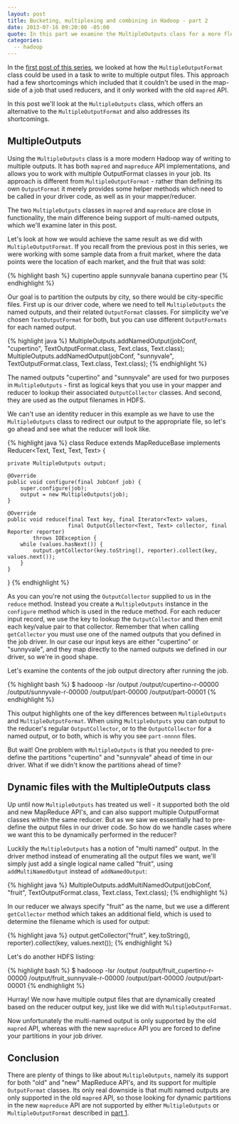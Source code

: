 ```yaml
---
layout: post
title: Bucketing, multiplexing and combining in Hadoop - part 2
date: 2013-07-16 09:20:00 -05:00
quote: In this part we examine the MultipleOutputs class for a more flexible way to write out multiple outputs from your mappers and reducers.
categories:
  -- hadoop
---
```


In the [first post of this series](http://grepalex.com/2013/05/20/multipleoutputs-part1/), we looked at how the `MultipleOutputFormat` class could be used in a task to write
to multiple output files. This approach had a few shortcomings which included that it couldn't be used in the map-side of a
job that used reducers, and it only worked with the old `mapred` API.

In this post we'll look at the `MultipleOutputs` class, which offers an alternative to the `MultipleOutputFormat` and
also addresses its shortcomings.

## MultipleOutputs

Using the `MultipleOutputs` class is a more modern Hadoop way of writing to multiple outputs. It has both
`mapred` and `mapreduce` API implementations, and allows you to work with multiple OutputFormat classes in your
job. Its approach is different from `MultipleOutputFormat` - rather than defining its own `OutputFormat` it
merely provides some helper methods which need to be called in your driver code, as well as in your mapper/reducer.

The two `MultipleOutputs` classes in `mapred` and `mapreduce` are close in functionality, the main difference being support
of multi-named outputs, which we'll examine later in this post.

Let's look at how we would achieve the same result as we did with `MultipleOutputFormat`. If you recall from the previous
post in this series, we were working with some sample data from a fruit market, where the data points were the location
of each market, and the fruit that was sold:

{% highlight bash %}
cupertino   apple
sunnyvale   banana
cupertino   pear
{% endhighlight %}

Our goal is to partition the outputs by city, so there would be city-specific files.
First up is our driver
code, where we need to tell `MultipleOutputs` the named outputs, and their related `OutputFormat` classes. For simplicity
we've chosen `TextOutputFormat` for both, but you can use different `OutputFormats` for each named output.

{% highlight java %}
MultipleOutputs.addNamedOutput(jobConf, "cupertino", TextOutputFormat.class, Text.class, Text.class);
MultipleOutputs.addNamedOutput(jobConf, "sunnyvale", TextOutputFormat.class, Text.class, Text.class);
{% endhighlight %}

The named outputs "cupertino" and "sunnyvale" are used for two purposes in `MultipleOutputs` - first as logical keys that you
use in your mapper and reducer to lookup their associated `OutputCollector` classes. And second, they are used as
the output filenames in HDFS.

We can't use an identity reducer in this example as we have to use the `MultipleOutputs` class to redirect our output
to the appropriate file, so let's go ahead and see what the reducer will look like.

{% highlight java %}
class Reduce extends MapReduceBase
        implements Reducer<Text, Text, Text, Text> {

    private MultipleOutputs output;

    @Override
    public void configure(final JobConf job) {
        super.configure(job);
        output = new MultipleOutputs(job);
    }

    @Override
    public void reduce(final Text key, final Iterator<Text> values,
                       final OutputCollector<Text, Text> collector, final Reporter reporter)
            throws IOException {
        while (values.hasNext()) {
            output.getCollector(key.toString(), reporter).collect(key, values.next());
        }
    }
}
{% endhighlight %}

As you can you're not using the `OutputCollector` supplied to us in the `reduce` method. Instead you create a `MultipleOutputs`
instance in the `configure` method which is used in the reduce method. For each reducer input record, we use the key
to lookup the `OutputCollector` and then emit each key/value pair to that collector. Remember that when calling
`getCollector` you must use one of the named outputs that you defined in the job driver. In our case our input keys are
either "cupertino" or "sunnyvale", and they map directly to the named outputs we defined in our driver, so we're in
good shape.

Let's examine the contents of the job output directory after running the job.

{% highlight bash %}
$ hadooop -lsr /output
/output/cupertino-r-00000
/output/sunnyvale-r-00000
/output/part-00000
/output/part-00001
{% endhighlight %}

This output highlights one of the key differences between `MultipleOutputs` and `MultipleOutputFormat`. When using
`MultipleOutputs` you can output to the reducer's regular `OutputCollector`, or to the `OutputCollector` for a named output, or to both,
which is why you see `part-nnnnn` files.

But wait! One problem with `MultipleOutputs` is that you needed to pre-define the partitions "cupertino" and "sunnyvale"
ahead of time in our driver. What if we didn't know the partitions ahead of time?

## Dynamic files with  the MultipleOutputs class

Up until now `MultipleOutputs` has treated us well - it supported both the old and new MapReduce API's, and can also
support multiple OutputFormat classes within the same reducer. But as we saw we essentially had to pre-define the
output files in our driver code. So how do we handle cases where we want this to be dynamically performed in the
reducer?

Luckily the `MultipleOutputs` has a notion of "multi named" output. In the driver method instead of enumerating all the
output files we want, we'll simply just add a single logical name called "fruit", using `addMultiNamedOutput` instead
of `addNamedOutput`:

{% highlight java %}
MultipleOutputs.addMultiNamedOutput(jobConf, "fruit", TextOutputFormat.class, Text.class, Text.class);
{% endhighlight %}

In our reducer we always specify "fruit" as the name, but we use a different `getCollector` method which takes an
additional field, which is used to determine the filename which is used for output:

{% highlight java %}
output.getCollector("fruit", key.toString(), reporter).collect(key, values.next());
{% endhighlight %}

Let's do another HDFS listing:

{% highlight bash %}
$ hadooop -lsr /output
/output/fruit_cupertino-r-00000
/output/fruit_sunnyvale-r-00000
/output/part-00000
/output/part-00001
{% endhighlight %}

Hurray! We now have multiple output files that are dynamically created based on the reducer output key, just like
we did with `MultipleOutputFormat`.

Now unfortunately the multi-named output is only supported by the old `mapred` API, whereas with the new `mapreduce`
API you are forced to define your partitions in your job driver.

## Conclusion

There are plenty of things to like about `MultipleOutputs`, namely its support for both "old" and "new" MapReduce API's,
and its support for multiple `OutputFormat` classes. Its only real downside is that multi named outputs are only
supported in the old `mapred` API, so those looking for dynamic partitions in the new `mapreduce` API are not supported
by either `MultipleOutputs` or `MultipleOutputFormat` described in [part 1](http://grepalex.com/2013/05/20/multipleoutputs-part1/).